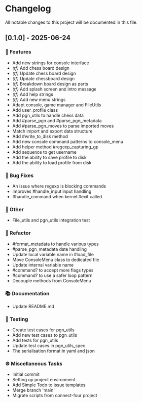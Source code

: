 # Changelog

All notable changes to this project will be documented in this file.

## [0.1.0] - 2025-06-24

### 🚀 Features

- Add new strings for console interface
- *(tf)* Add chess board design
- *(tf)* Update chess board design
- *(tf)* Update chessboard design
- *(tf)* Breakdown board design as parts
- *(tf)* Add splash screen and intro message
- *(tf)* Add help strings
- *(tf)* Add new menu strings
- Adapt console, game manager and FileUtils
- Add user_profile class
- Add pgn_utils to handle chess data
- Add #parse_pgn and #parse_pgn_metadata
- Add #parse_pgn_moves to parse imported moves
- Match import and export data structure
- Add #write_to_disk method
- Add new console command patterns to console_menu
- Add helper method #regexp_capturing_gp
- Add sequence to get username
- Add the ability to save profile to disk
- Add the ability to load profile from disk

### 🐛 Bug Fixes

- An issue where regexp is blocking commands
- Improves #handle_input input handling
- #handle_command when kernel #exit called

### 💼 Other

- File_utils and pgn_utils integration test

### 🚜 Refactor

- #format_metadata to handle various types
- #parse_pgn_metadata date handling
- Update local variable name in #load_file
- Move ConsoleMenu class to dedicated file
- Update internal variable name
- #command? to accept more flags types
- #command? to use a safer loop pattern
- Decouple methods from ConsoleMenu

### 📚 Documentation

- Update README.md

### 🧪 Testing

- Create test cases for pgn_utils
- Add new test cases to pgn_utils
- Add tests for pgn_utils
- Update test cases in pgn_utils_spec
- The serialisation format in yaml and json

### ⚙️ Miscellaneous Tasks

- Initial commit
- Setting up project environment
- Add Simple Todo to issue templates
- Merge branch 'main'
- Migrate scripts from connect-four project

<!-- generated by git-cliff -->
